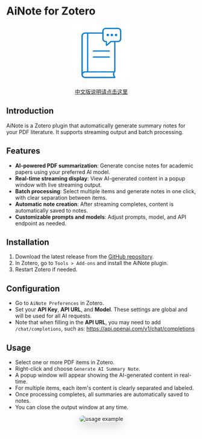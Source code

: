 # AiNote for Zotero

<p align="center">
    <img src="../imgs/ainote.png" alt="AiNote Logo" width="150" height="150" />
</p>

<p align="center">
    <a href="../README.md">中文版说明请点击这里</a>
</p>

## Introduction

AiNote is a Zotero plugin that automatically generate summary notes for your PDF literature. It supports streaming output and batch processing.

## Features

- **AI-powered PDF summarization**: Generate concise notes for academic papers using your preferred AI model.
- **Real-time streaming display**: View AI-generated content in a popup window with live streaming output.
- **Batch processing**: Select multiple items and generate notes in one click, with clear separation between items.
- **Automatic note creation**: After streaming completes, content is automatically saved to notes.
- **Customizable prompts and models**: Adjust prompts, model, and API endpoint as needed.

## Installation

1. Download the latest release from the [GitHub repository](https://github.com/BlueBlueKitty/zotero-ainote/releases).
2. In Zotero, go to `Tools > Add-ons` and install the AiNote plugin.
3. Restart Zotero if needed.

## Configuration

- Go to `AiNote Preferences` in Zotero.
- Set your **API Key**, **API URL**, and **Model**. These settings are global and will be used for all AI requests.
- Note that when filling in the **API URL**, you may need to add `/chat/completions`, such as: https://api.openai.com/v1/chat/completions

## Usage

- Select one or more PDF items in Zotero.
- Right-click and choose `Generate AI Summary Note`.
- A popup window will appear showing the AI-generated content in real-time.
- For multiple items, each item's content is clearly separated and labeled.
- Once processing completes, all summaries are automatically saved to notes.
- You can close the output window at any time.

<div align="center">
    <span style="display:inline-block; border-radius:12px; overflow:hidden; box-shadow: 0 8px 24px rgba(0,0,0,0.18);">
        <img src="../imgs/example.gif" alt="usage example" style="display:block;" />
    </span>
</div>
